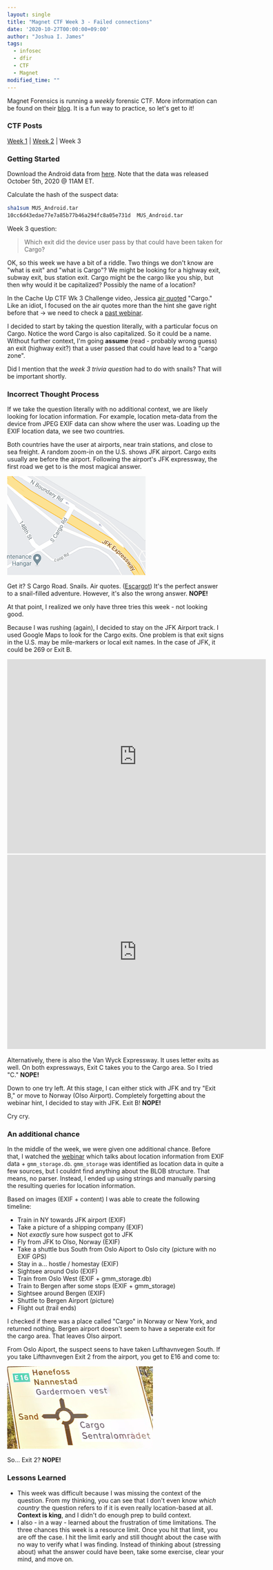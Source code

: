 ```yaml
---
layout: single
title: "Magnet CTF Week 3 - Failed connections"
date: '2020-10-27T00:00:00+09:00'
author: "Joshua I. James"
tags:
  - infosec
  - dfir
  - CTF
  - Magnet
modified_time: ""
---
```

Magnet Forensics is running a *weekly* forensic CTF. More information can be found on their [blog](https://www.magnetforensics.com/blog/magnet-weekly-ctf-challenge/). It is a fun way to practice, so let's get to it!

### CTF Posts

[Week 1](https://dfir.science/2020/10/Magnet-CTF-Week-1-Timestamps-of-doom.html) | [Week 2](https://dfir.science/2020/10/Magnet-CTF-Week-2-URLs-in-Pictures-in-Pictures.html) | Week 3

### Getting Started

Download the Android data from [here](https://drive.google.com/file/d/1tVTppe4-3Hykug7NrOJrBJT4OXuNOiDO/view?usp=sharing). Note that the data was released October 5th, 2020 @ 11AM ET.

Calculate the hash of the suspect data:
```bash
sha1sum MUS_Android.tar 
10cc6d43edae77e7a85b77b46a294fc8a05e731d  MUS_Android.tar
```

Week 3 question:

> Which exit did the device user pass by that could have been taken for Cargo?

OK, so this week we have a bit of a riddle. Two things we don't know are "what is exit" and "what is Cargo"? We might be looking for a highway exit, subway exit, bus station exit. Cargo might be the cargo like you ship, but then why would it be capitalized? Possibly the name of a location?

In the Cache Up CTF Wk 3 Challenge video, Jessica [air quoted](https://youtu.be/DMzs5YzyABc?t=623) "Cargo." Like an idiot, I focused on the air quotes more than the hint she gave right before that -> we need to check a [past webinar](https://www.magnetforensics.com/resources/mobile-artifact-comparison-webinar-recording-oct-7/).

I decided to start by taking the question literally, with a particular focus on Cargo. Notice the word Cargo is also capitalized. So it could be a name. Without further context, I'm going **assume** (read - probably wrong guess) an exit (highway exit?) that a user passed that could have lead to a "cargo zone".

Did I mention that the *week 3 trivia question* had to do with snails? That will be important shortly.

### Incorrect Thought Process

If we take the question literally with no additional context, we are likely looking for location information. For example, location meta-data from the device from JPEG EXIF data can show where the user was. Loading up the EXIF location data, we see two countries.

Both countries have the user at airports, near train stations, and close to sea freight. A random zoom-in on the U.S. shows JFK airport. Cargo exits usually are before the airport. Following the airport's JFK expressway, the first road we get to is the most magical answer.

![S Cargo Rd.](/assets/images/posts/2020SCargo.png)

Get it? S Cargo Road. Snails. Air quotes. ([Escargot](https://en.wikipedia.org/wiki/Escargot)) It's the perfect answer to a snail-filled adventure. However, it's also the wrong answer. **NOPE!**

At that point, I realized we only have three tries this week - not looking good.

Because I was rushing (again), I decided to stay on the JFK Airport track. I used Google Maps to look for the Cargo exits. One problem is that exit signs in the U.S. may be mile-markers or local exit names. In the case of JFK, it could be 269 or Exit B.

<iframe src="https://www.google.com/maps/embed?pb=!4v1603197449894!6m8!1m7!1sP6AIWjQhktEoJFJpymme0Q!2m2!1d40.66109977592863!2d-73.79169204859262!3f194.16165016184493!4f0.6286816723295487!5f0.7820865974627469" width="600" height="450" frameborder="0" style="border:0;" allowfullscreen="" aria-hidden="false" tabindex="0"></iframe>

<iframe src="https://www.google.com/maps/embed?pb=!4v1603197489269!6m8!1m7!1sTCvUfQNf_ouDbt0ZsvBWrA!2m2!1d40.66051377268669!2d-73.79199706932935!3f194.16165016184493!4f0.6286816723295487!5f0.7820865974627469" width="600" height="450" frameborder="0" style="border:0;" allowfullscreen="" aria-hidden="false" tabindex="0"></iframe>

Alternatively, there is also the Van Wyck Expressway. It uses letter exits as well. On both expressways, Exit C takes you to the Cargo area. So I tried "C." **NOPE!**

Down to one try left. At this stage, I can either stick with JFK and try "Exit B," or move to Norway (Olso Airport). Completely forgetting about the webinar hint, I decided to stay with JFK. Exit B! **NOPE!**

Cry cry.

### An additional chance

In the middle of the week, we were given one additional chance. Before that, I watched the [webinar](https://www.magnetforensics.com/resources/mobile-artifact-comparison-webinar-recording-oct-7/) which talks about location information from EXIF data + ```gmm_storage.db```. ```gmm_storage``` was identified as location data in quite a few sources, but I couldnt find anything about the BLOB structure. That means, no parser. Instead, I ended up using strings and manually parsing the resulting queries for location information.

Based on images (EXIF + content) I was able to create the following timeline:

* Train in NY towards JFK airport (EXIF)
* Take a picture of a shipping company (EXIF)
* Not *exactly* sure how suspect got to JFK
* Fly from JFK to Olso, Norway (EXIF)
* Take a shuttle bus South from Oslo Aiport to Oslo city (picture with no EXIF GPS)
* Stay in a... hostle / homestay (EXIF)
* Sightsee around Oslo (EXIF)
* Train from Oslo West (EXIF + gmm_storage.db)
* Train to Bergen after some stops (EXIF + gmm_storage)
* Sightsee around Bergen (EXIF)
* Shuttle to Bergen Airport (picture)
* Flight out (trail ends)

I checked if there was a place called "Cargo" in Norway or New York, and returned nothing. Bergen airport doesn't seem to have a seperate exit for the cargo area. That leaves Olso airport.

From Oslo Aiport, the suspect seens to have taken Lufthavnvegen South. If you take Lifthavnvegen Exit 2 from the airport, you get to E16 and come to:

![Cargo](/assets/images/posts/2020Cargo.png)

So... Exit 2? **NOPE!**

### Lessons Learned

* This week was difficult because I was missing the context of the question. From my thinking, you can see that I don't even know *which country* the question refers to if it is even really location-based at all. **Context is king**, and I didn't do enough prep to build context.
* I also - in a way - learned about the frustration of time limitations. The three chances this week is a resource limit. Once you hit that limit, you are off the case. I hit the limit early and still thought about the case with no way to verify what I was finding. Instead of thinking about (stressing about) what the answer could have been, take some exercise, clear your mind, and move on.

